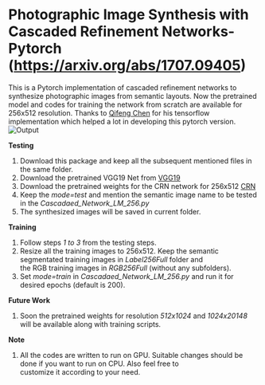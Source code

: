 # Photographic Image Synthesis with Cascaded Refinement Networks-Pytorch (https://arxiv.org/abs/1707.09405)
This is a Pytorch implementation of cascaded refinement networks to synthesize photographic images from semantic layouts. Now the pretrained model and codes for training the network from scratch are available for 256x512 resolution. Thanks to [Qifeng Chen](https://github.com/CQFIO) for his tensorflow implementation which helped a lot in developing this pytorch version. 
![Output](https://github.com/Blade6570/Photographic-Image-Synthesis-with-Cascaded-Refinement-Networks--Pytorch-/blob/master/Screenshot_from.png?raw=true "Comparision with Original TensorFlow version")

**Testing**
1. Download this package and keep all the subsequent mentioned files in the same folder.
2. Download the pretrained VGG19 Net from [VGG19](https://drive.google.com/open?id=1wkMhYoRdjZ7LC1OeTOIdzf5YcxNvR8vs)
3. Download the pretrained weights for the CRN network for 256x512 [CRN](https://drive.google.com/open?id=1WHPMDLkRvQMKRoHhV8-tqFhZgmOfoA3p)
4. Keep the *mode=test* and mention the semantic image name to be tested in the *Cascadaed_Network_LM_256.py*
5. The synthesized images will be saved in current folder.

 **Training**
 1. Follow steps *1 to 3* from the testing steps.
 2. Resize all the training images to 256x512. Keep the semantic segmentated training images in *Label256Full* folder and     
    the RGB training images in *RGB256Full* (without any subfolders).
 3. Set *mode=train* in *Cascadaed_Network_LM_256.py* and run it for desired epochs (default is 200).
 
 **Future Work**
 1. Soon the pretrained weights for resolution *512x1024* and *1024x20148* will be available along with training scripts. 
 
 **Note**
 1. All the codes are written to run on GPU. Suitable changes should be done if you want to run on CPU. Also feel free to   
    customize it according to your need.
